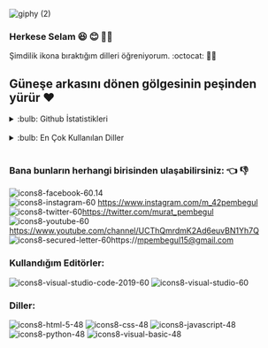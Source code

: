 ![giphy (2)](https://user-images.githubusercontent.com/121448902/210799922-fa0568be-788b-4abb-a648-7da4436a12b8.gif)

### Herkese Selam 😆 :blush: 🧑‍🎨

Şimdilik ikona bıraktığım dilleri öğreniyorum. :octocat: 👷‍♂️

## Güneşe arkasını dönen gölgesinin peşinden yürür  ❤️
 
 
 
 <details>
<summary> :bulb: Github İstatistikleri</summary>
 <img src="https://github-readme-stats.vercel.app/api?username=MuratPembegul&theme=radical">
</details><br>

 <details>
<summary> :bulb: En Çok Kullanılan Diller </summary>
 <img src="https://github-readme-stats.vercel.app/api/top-langs/?username=MuratPembegul&theme=radical">
</details><br>
 
### Bana bunların herhangi birisinden ulaşabilirsiniz: 👈 👎 <br>

![icons8-facebook-60](https://user-images.githubusercontent.com/121448902/210606786-22f64798-5119-4ba4-9f0f-7fe0a991bea5.pnghttps://www.facebook.com/murat.pembegul).14<br> 
![icons8-instagram-60](https://user-images.githubusercontent.com/121448902/210781571-3ed9ac92-d555-4696-b099-a758718649a6.png)
https://www.instagram.com/m_42pembegul<br>
![icons8-twitter-60](https://user-images.githubusercontent.com/121448902/210623920-551fa946-561c-4fb1-b2ea-23deee94ce18.png)https://twitter.com/murat_pembegul<br>
![icons8-youtube-60](https://user-images.githubusercontent.com/121448902/210624597-83635803-bc54-4061-8864-6e00296ba4c0.png) https://www.youtube.com/channel/UCThQmrdmK2Ad6euvBN1Yh7Q<br>
![icons8-secured-letter-60](https://user-images.githubusercontent.com/121448902/210625852-911f6f2d-f72c-4246-b721-f167556e27d3.png)https://mpembegul15@gmail.com
 
### Kullandığım Editörler:
 ![icons8-visual-studio-code-2019-60](https://user-images.githubusercontent.com/121448902/211033361-2da93c6f-b9a1-4401-ba31-12f99082a2f0.png)
![icons8-visual-studio-60](https://user-images.githubusercontent.com/121448902/211034608-7c8574a5-084f-430c-b0a1-598b6bdcf945.png)

  ### Diller: 
![icons8-html-5-48](https://user-images.githubusercontent.com/121448902/210796436-b46078be-0d84-4b78-b291-9ee9d0255107.png)
![icons8-css-48](https://user-images.githubusercontent.com/121448902/210796484-9c5398b1-9938-4abb-a986-920de09119ee.png)
![icons8-javascript-48](https://user-images.githubusercontent.com/121448902/210796510-0bbb1264-0fd5-44a1-9292-425bbdc7f30d.png)
![icons8-python-48](https://user-images.githubusercontent.com/121448902/210796568-f035cee5-dc1e-4655-b12c-790bcdd05565.png)
![icons8-visual-basic-48](https://user-images.githubusercontent.com/121448902/210796602-4a573afd-ec1c-4abd-894a-5a9495ddd918.png)





